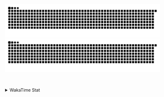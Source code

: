 

![github contribution grid snake animation](https://github.com/whoisnaisu/whoisnaisu/blob/output/github-contribution-grid-snake.svg#gh-light-mode-only)
![github contribution grid snake animation](https://github.com/whoisnaisu/whoisnaisu/blob/output/github-contribution-grid-snake-dark.svg#gh-dark-mode-only)

<br />

<!-- ![gif](https://github.com/whoisnaisu/whoisnaisu/blob/main/pixel-art-flying.gif)  -->


<br />

<details>
<summary>WakaTime Stat</summary>
<br />
  
<a href="https://wakatime.com"><img src="https://wakatime.com/share/@whoisnaisu/566a4b11-1669-4d1c-a369-276748cef16d.png" /></a>

</details> 


</div>
